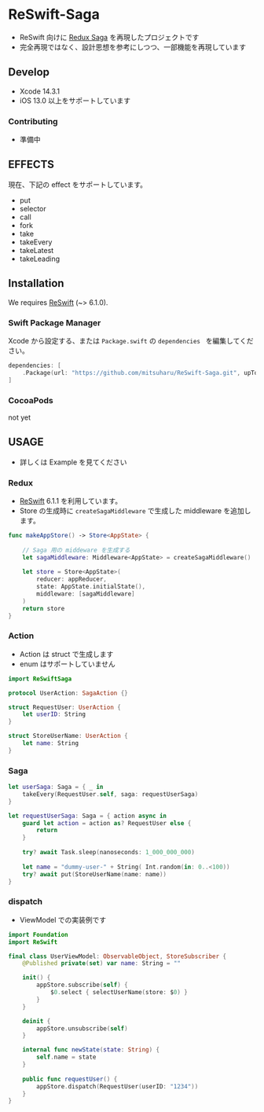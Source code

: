 ReSwift-Saga
==

- ReSwift 向けに [Redux Saga](https://redux-saga.js.org/) を再現したプロジェクトです
- 完全再現ではなく、設計思想を参考にしつつ、一部機能を再現しています

## Develop

- Xcode 14.3.1
- iOS 13.0 以上をサポートしています

### Contributing

- 準備中


## EFFECTS

現在、下記の effect をサポートしています。

- put
- selector
- call
- fork
- take
- takeEvery
- takeLatest
- takeLeading

## Installation

We requires [ReSwift](https://github.com/ReSwift/ReSwift) (~> 6.1.0).

### Swift Package Manager

Xcode から設定する、または `Package.swift` の `dependencies ` を編集してください。

```Swift
dependencies: [
	.Package(url: "https://github.com/mitsuharu/ReSwift-Saga.git", upToNextMajor: "x.y.z")
]
```

### CocoaPods

not yet


## USAGE

- 詳しくは Example を見てください

### Redux

- [ReSwift](https://github.com/ReSwift/ReSwift) 6.1.1 を利用しています。
- Store の生成時に `createSagaMiddleware` で生成した middleware を追加します。

```swift
func makeAppStore() -> Store<AppState> {
    
    // Saga 用の middeware を生成する
    let sagaMiddleware: Middleware<AppState> = createSagaMiddleware()
    
    let store = Store<AppState>(
        reducer: appReducer,
        state: AppState.initialState(),
        middleware: [sagaMiddleware]
    )
    return store
}
```


### Action

- Action は struct で生成します
- enum はサポートしていません


```swift
import ReSwiftSaga

protocol UserAction: SagaAction {}

struct RequestUser: UserAction {
    let userID: String
}

struct StoreUserName: UserAction {
    let name: String
}
```

### Saga

```swift
let userSaga: Saga = { _ in
    takeEvery(RequestUser.self, saga: requestUserSaga)
}

let requestUserSaga: Saga = { action async in
    guard let action = action as? RequestUser else {
        return
    }
    
    try? await Task.sleep(nanoseconds: 1_000_000_000)
    
    let name = "dummy-user-" + String( Int.random(in: 0..<100))
    try? await put(StoreUserName(name: name))
}
```


### dispatch

- ViewModel での実装例です

```swift
import Foundation
import ReSwift

final class UserViewModel: ObservableObject, StoreSubscriber {
    @Published private(set) var name: String = ""

    init() {
        appStore.subscribe(self) {
            $0.select { selectUserName(store: $0) }
        }
    }

    deinit {
        appStore.unsubscribe(self)
    }

    internal func newState(state: String) {
        self.name = state
    }
    
    public func requestUser() {
        appStore.dispatch(RequestUser(userID: "1234"))
    }    
}
```
